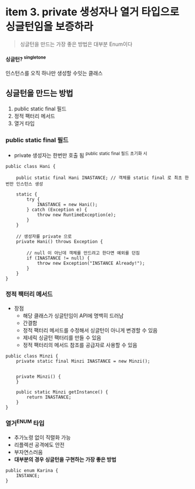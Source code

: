 <h1>item 3. private 생성자나 열거 타입으로 싱글턴임을 보증하라</h1>

> 싱글턴을 만드는 가장 좋은 방법은 대부분 Enum이다

<h4>싱글턴? <sup>singletone</sup></h4>
인스턴스를 오직 하나만 생성할 수잇는 클래스

<h2>싱글턴을 만드는 방법</h2>

1. public static final 필드
2. 정적 팩터리 메서드
3. 열거 타입

<h3>public static final 필드</h3>

- private 생성자는 한번만 호출 됨 <sup>public static final 필드 초기화 시</sup>

~~~~
public class Hani {

    public static final Hani INASTANCE; // 객체를 static final 로 최초 한번만 인스턴스 생성

    static {
        try {
            INASTANCE = new Hani();
        } catch (Exception e) {
            throw new RuntimeException(e);
        }
    }

    // 생성자를 private 으로
    private Hani() throws Exception {

        // null 이 아닌데 객체를 만드려고 한다면 예외를 던짐
        if (INASTANCE != null) {
            throw new Exception("INSTANCE Already!");
        }
    }
}
~~~~

<h3>정적 팩터리 메서드</h3>

- 장점
    - 해당 클래스가 싱글턴임이 API에 명백히 드러남
    - 간결함
    - 정적 팩터리 메서드를 수정해서 싱글턴이 아니게 변경할 수 있음
    - 제네릭 싱글턴 팩터리를 만들 수 있음
    - 정적 팩터리의 메서드 참조를 공급자로 사용할 수 있음

~~~~
public class Minzi {
    private static final Minzi INASTANCE = new Minzi(); 


    private Minzi() {
    }

    public static Minzi getInstance() {
        return INASTANCE;
    }
}

~~~~

<h3>열거<sup>ENUM</sup> 타입</h3>

- 추가노령 없이 직렬화 가능
- 리플렉션 공격에도 안전
- 부자연스러움
- **대부분의 경우 싱글턴을 구현하는 가장 좋은 방법**

~~~~
public enum Karina {
    INSTANCE;
}

~~~~
